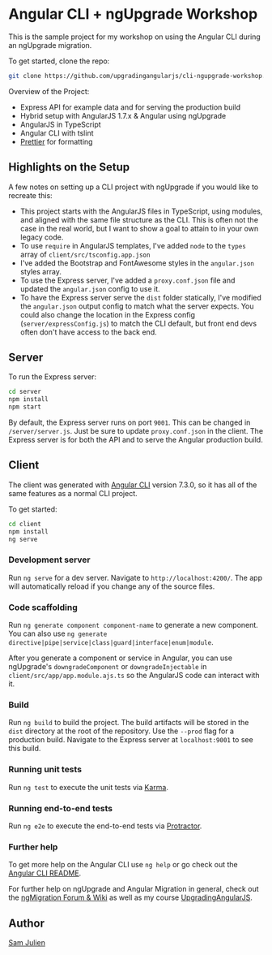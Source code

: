 # Angular CLI + ngUpgrade Workshop
This is the sample project for my workshop on using the Angular CLI during an ngUpgrade migration.

To get started, clone the repo:

```bash
git clone https://github.com/upgradingangularjs/cli-ngupgrade-workshop.git
```

Overview of the Project:
* Express API for example data and for serving the production build
* Hybrid setup with AngularJS 1.7.x & Angular using ngUpgrade
* AngularJS in TypeScript
* Angular CLI with tslint
* [Prettier](https://prettier.io/) for formatting

## Highlights on the Setup
A few notes on setting up a CLI project with ngUpgrade if you would like to recreate this:

* This project starts with the AngularJS files in TypeScript, using modules, and aligned with the same file structure as the CLI. This is often not the case in the real world, but I want to show a goal to attain to in your own legacy code.
* To use `require` in AngularJS templates, I've added `node` to the `types` array of `client/src/tsconfig.app.json`
* I've added the Bootstrap and FontAwesome styles in the `angular.json` styles array.
* To use the Express server, I've added a `proxy.conf.json` file and updated the `angular.json` config to use it.
* To have the Express server serve the `dist` folder statically, I've modified the `angular.json` output config to match what the server expects. You could also change the location in the Express config (`server/expressConfig.js`) to match the CLI default, but front end devs often don't have access to the back end.

## Server
To run the Express server:

```bash
cd server
npm install
npm start
```

By default, the Express server runs on port `9001`. This can be changed in `/server/server.js`. Just be sure to update `proxy.conf.json` in the client. The Express server is for both the API and to serve the Angular production build.

## Client

The client was generated with [Angular CLI](https://github.com/angular/angular-cli) version 7.3.0, so it has all of the same features as a normal CLI project.

To get started:

```bash
cd client
npm install
ng serve
```

### Development server

Run `ng serve` for a dev server. Navigate to `http://localhost:4200/`. The app will automatically reload if you change any of the source files.

### Code scaffolding

Run `ng generate component component-name` to generate a new component. You can also use `ng generate directive|pipe|service|class|guard|interface|enum|module`.

After you generate a component or service in Angular, you can use ngUpgrade's `downgradeComponent` or `downgradeInjectable` in `client/src/app/app.module.ajs.ts` so the AngularJS code can interact with it.

### Build

Run `ng build` to build the project. The build artifacts will be stored in the `dist` directory at the root of the repository. Use the `--prod` flag for a production build. Navigate to the Express server at `localhost:9001` to see this build.

### Running unit tests

Run `ng test` to execute the unit tests via [Karma](https://karma-runner.github.io).

### Running end-to-end tests

Run `ng e2e` to execute the end-to-end tests via [Protractor](http://www.protractortest.org/).

### Further help

To get more help on the Angular CLI use `ng help` or go check out the [Angular CLI README](https://github.com/angular/angular-cli/blob/master/README.md).

For further help on ngUpgrade and Angular Migration in general, check out the [ngMigration Forum & Wiki](https://github.com/angular/ngMigration-Forum) as well as my course [UpgradingAngularJS](https://www.upgradingangularjs.com).

## Author
[Sam Julien](http://www.twitter.com/samjulien)